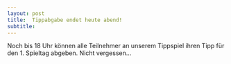 ```yaml
---
layout: post
title:  Tippabgabe endet heute abend!
subtitle:  
---
```


Noch bis 18 Uhr können alle Teilnehmer an unserem Tippspiel ihren Tipp für den 1. Spieltag abgeben. Nicht vergessen...


